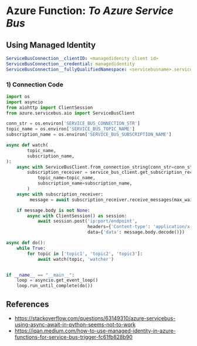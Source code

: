 # Azure Function: _To Azure Service Bus_

## Using Managed Identity

```yaml
ServiceBusConnection__clientID: <managedidenity client id>
ServiceBusConnection__credential: managedidentity
ServiceBusConnection__fullyQualifiedNamespace: <servicebusname>.servicebus.windows.net
```

### 1) Connection Code

```python
import os
import asyncio
from aiohttp import ClientSession
from azure.servicebus.aio import ServiceBusClient

conn_str = os.environ['SERVICE_BUS_CONNECTION_STR']
topic_name = os.environ['SERVICE_BUS_TOPIC_NAME']
subscription_name = os.environ['SERVICE_BUS_SUBSCRIPTION_NAME']

async def watch(
        topic_name,
        subscription_name,
):
    async with ServiceBusClient.from_connection_string(conn_str=conn_str) as service_bus_client:
        subscription_receiver = service_bus_client.get_subscription_receiver(
            topic_name=topic_name,
            subscription_name=subscription_name,
        )
    async with subscription_receiver:
         message = await subscription_receiver.receive_messages(max_wait_time=1)

    if message.body is not None:
        async with ClientSession() as session:
            await session.post('ip:port/endpoint',
                               headers={'Content-type': 'application/x-www-form-urlencoded'},
                               data={'data': message.body.decode()})

async def do():
    while True:
        for topic in ['topic1', 'topic2', 'topic3']:
            await watch(topic, 'watcher')


if __name__ == "__main__":
    loop = asyncio.get_event_loop()
    loop.run_until_complete(do())
```

## References

- https://stackoverflow.com/questions/63149310/azure-servicebus-using-async-await-in-python-seems-not-to-work
- https://iqan.medium.com/how-to-use-managed-identity-in-azure-functions-for-service-bus-trigger-fc61fb828b90
